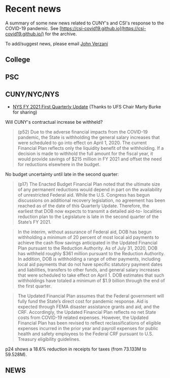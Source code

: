 


# Recent news

A summary of some new news related to CUNY's and CSI's response to the COVID-19 pandemic. See [https://csi-covid19.github.io](https://csi-covid19.github.io/) for the archive.

To add/suggest news, please email [John Verzani](mailto:jverzani@gmail.com)

## College



## PSC

## CUNY/NYC/NYS

* [NYS FY 2021 First Quarterly Update](/NYS/8-14-fy21-fp-q1-1.pdf) (Thanks to UFS Chair Marty  Burke for sharing)


Will CUNY's contractual increase be withheld?

> (p52)  Due to the adverse financial impacts from the COVID-19 pandemic, the State is withholding the general salary increases that were scheduled to go into effect on April 1, 2020. The current Financial Plan reflects only the liquidity benefit of the withholding. If a decision is made to withhold the full amount for the fiscal year, it would provide savings of \$215 million in FY 2021 and offset the need for reductions elsewhere in the budget.

 
 No budget uncertainty until late in the second quarter:
 
 > (p17) The Enacted Budget Financial Plan noted that the ultimate size of any permanent reductions would depend in part on the availability of unrestricted Federal aid. While the U.S. Congress has begun discussions on additional recovery legislation, no agreement has been reached as of the date of this Quarterly Update. Therefore, the earliest that DOB now expects to transmit a detailed aid-to- localities reduction plan to the Legislature is late in the second quarter of the State’s FY 2021.


> In the interim, without assurance of Federal aid, DOB has begun withholding a minimum of 20 percent of most local aid payments to achieve the cash flow savings anticipated in the Updated Financial Plan pursuant to the Reduction Authority. As of July 31, 2020, DOB has withheld roughly \$361 million pursuant to the Reduction Authority. In addition, DOB is withholding a range of other payments, including local aid payments that do not have specific statutory payment dates and liabilities, transfers to other funds, and general salary increases that were scheduled to take effect on April 1. DOB estimates that such withholdings have totaled a minimum of \$1.9 billion through the end of the first quarter.

> The Updated Financial Plan assumes that the Federal government will fully fund the State’s direct cost for pandemic response. Aid is expected through FEMA disaster assistance grants and aid, and the CRF. Accordingly, the Updated Financial Plan reflects no net State costs from COVID-19 related expenses. However, the Updated Financial Plan has been revised to reflect reclassifications of eligible expenses incurred in the prior year and payroll expenses for public health and safety employees to the Federal CRF pursuant to U.S. Treasury eligibility guidelines.


p24 shows a 18.6% reduction in receipts for taxes (from 73.133M to 59.528M). 


## NEWS

